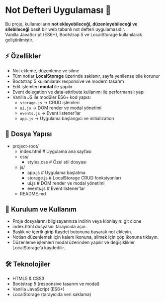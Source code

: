 # Not Defteri Uygulaması 📝

Bu proje, kullanıcıların **not ekleyebileceği, düzenleyebileceği ve silebileceği** basit bir web tabanlı not defteri uygulamasıdır.  
Vanilla JavaScript (ES6+), Bootstrap 5 ve LocalStorage kullanılarak geliştirilmiştir.


## ⚡ Özellikler

- Not ekleme, düzenleme ve silme
- Tüm notlar **LocalStorage** üzerinde saklanır, sayfa yenilense bile korunur
- Bootstrap 5 kullanılarak responsive ve modern tasarım
- Edit işlemleri **modal** ile yapılır
- Event delegation ve data-attribute kullanımı ile performanslı yapı
- Vanilla JS ile modüler ES6+ kod yapısı
  - `storage.js` → CRUD işlemleri
  - `ui.js` → DOM render ve modal yönetimi
  - `events.js` → Event listener’lar
  - `app.js` → Uygulama başlangıcı ve initialization


## 📁 Dosya Yapısı

- project-root/
  - index.html           # Uygulama ana sayfası
  - css/
    - styles.css         # Özel stil dosyası
  - js/
    - app.js             # Uygulama başlatma
    - storage.js         # LocalStorage CRUD fonksiyonları
    - ui.js              # DOM render ve modal yönetimi
    - events.js          # Event listener’lar
  - README.md


## 🚀 Kurulum ve Kullanım

- Proje dosyalarını bilgisayarınıza indirin veya klonlayın: git clone <repository-url>
- index.html dosyasını tarayıcıda açın.
- Başlık ve içerik girip Kaydet butonuna basarak not ekleyin.
- Notları düzenlemek için kalem ikonuna, silmek için çöp ikonuna tıklayın.
- Düzenleme işlemleri modal üzerinden yapılır ve değişiklikler LocalStorage’a kaydedilir.


## 🛠️ Teknolojiler

- HTML5 & CSS3
- Bootstrap 5 (responsive tasarım ve modal)
- Vanilla JavaScript (ES6+)
- LocalStorage (tarayıcıda veri saklama)

